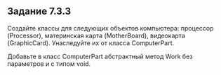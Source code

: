 ## Задание 7.3.3
Создайте классы для следующих объектов компьютера: процессор (Processor), материнская карта (MotherBoard), видеокарта (GraphicCard). Унаследуйте их от класса ComputerPart.

Добавьте в класс ComputerPart абстрактный метод Work без параметров и с типом void.